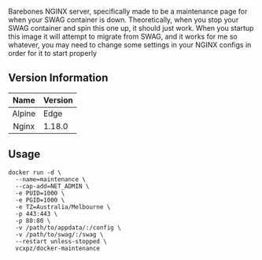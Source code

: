
Barebones NGINX server, specifically made to be a maintenance page for when your SWAG container is down. Theoretically, when you stop your SWAG container and spin this one up, it should just work. When you startup this image it will attempt to migrate from SWAG, and it works for me so whatever, you may need to change some settings in your NGINX configs in order for it to start properly

## Version Information
| Name | Version |
| :---: | --- |
| Alpine | Edge |
| Nginx | 1.18.0 |

## Usage

```
docker run -d \
  --name=maintenance \
  --cap-add=NET_ADMIN \
  -e PUID=1000 \
  -e PGID=1000 \
  -e TZ=Australia/Melbourne \
  -p 443:443 \
  -p 80:80 \
  -v /path/to/appdata/:/config \
  -v /path/to/swag/:/swag \
  --restart unless-stopped \
  vcxpz/docker-maintenance
```
